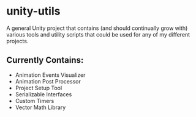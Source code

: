 # unity-utils
A general Unity project that contains (and should continually grow with) various tools and utility scripts that could be used for any of my different projects.

## Currently Contains:
* Animation Events Visualizer
* Animation Post Processor
* Project Setup Tool
* Serializable Interfaces
* Custom Timers
* Vector Math Library
